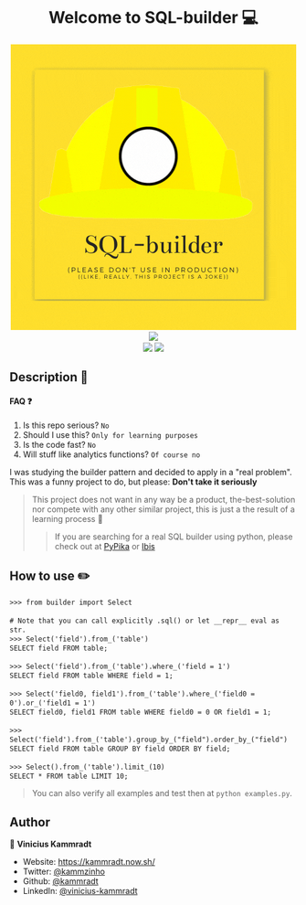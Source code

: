
<h1 align="center">Welcome to SQL-builder 💻</h1>  
  
<div align="center">  
    <img src="logo.gif" alt="The logo" width=500">  
</div>   


<div align="center">
  <img src="https://forthebadge.com/images/badges/you-didnt-ask-for-this.svg" />
</div>

<div align="center">
    <img src="https://forthebadge.com/images/badges/built-with-love.svg" />

  <a href="https://python.org/">
    <img src="https://forthebadge.com/images/badges/made-with-python.svg" />
  </a>
</div>
    

## Description 📝  

#### FAQ ❓
1. Is this repo serious? `No`
2. Should I use this? `Only for learning purposes`
3. Is the code fast? `No`
4. Will stuff like analytics functions? `Of course no`

I was studying the builder pattern and decided to apply in a "real problem".  
This was a funny project to do, but please: **Don't take it seriously**
> This project does not want in any way be a product, the-best-solution nor compete with any other similar project, this is just a the result of a learning process :rocket:  
> > If you are searching for a real SQL builder using python, please check out at [PyPika](https://github.com/kayak/pypika) or [Ibis](https://ibis-project.org/) 


## How to use :pencil2:  
```shell
>>> from builder import Select

# Note that you can call explicitly .sql() or let __repr__ eval as str.
>>> Select('field').from_('table')
SELECT field FROM table;

>>> Select('field').from_('table').where_('field = 1')
SELECT field FROM table WHERE field = 1;

>>> Select('field0, field1').from_('table').where_('field0 = 0').or_('field1 = 1')
SELECT field0, field1 FROM table WHERE field0 = 0 OR field1 = 1;

>>> Select('field').from_('table').group_by_("field").order_by_("field")
SELECT field FROM table GROUP BY field ORDER BY field;

>>> Select().from_('table').limit_(10)
SELECT * FROM table LIMIT 10;
```

> You can also verify all examples and test then at `python examples.py`.

## Author  
  
👤 **Vinicius Kammradt**  
  
* Website: https://kammradt.now.sh/  
* Twitter: [@kammzinho](https://twitter.com/kammzinho)  
* Github: [@kammradt](https://github.com/kammradt)  
* LinkedIn: [@vinicius-kammradt](https://linkedin.com/in/vinicius-kammradt)
